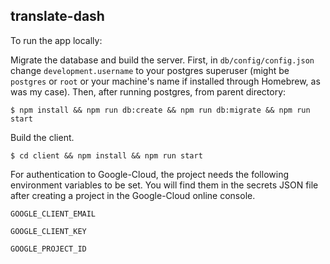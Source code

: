 ## translate-dash

To run the app locally:

Migrate the database and build the server. First, in `db/config/config.json` change `development.username` to your postgres superuser (might be `postgres` or `root` or your machine's name if installed through Homebrew, as was my case). Then, after running postgres, from parent directory:

`$ npm install && npm run db:create && npm run db:migrate && npm run start`

Build the client.

`$ cd client && npm install && npm run start`

For authentication to Google-Cloud, the project needs the following environment variables to be set. You will find them in the secrets JSON file after creating a project in the Google-Cloud online console.

`GOOGLE_CLIENT_EMAIL`

`GOOGLE_CLIENT_KEY`

`GOOGLE_PROJECT_ID`
